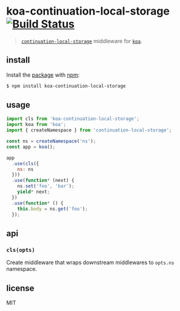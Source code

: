 # koa-continuation-local-storage [![Build Status](https://travis-ci.org/madbence/koa-continuation-local-strage.svg)](https://travis-ci.org/madbence/koa-continuation-local-strage)

> [`continuation-local-storage`](https://npmjs.com/continuation-local-storage) middleware for [`koa`](https://npmjs.org/koa).

## install

Install the [package](https://npmjs.com/koa-continuation-local-storage) with [npm](https://npmjs.com):

```sh
$ npm install koa-continuation-local-storage
```

## usage

```js
import cls from 'koa-continuation-local-storage';
import koa from 'koa';
import { createNamespace } from 'continuation-local-storage';

const ns = createNamespace('ns');
const app = koa();

app
  .use(cls({
    ns: ns
  }))
  .use(function* (next) {
    ns.set('foo', 'bar');
    yield* next;
  })
  .use(function* () {
    this.body = ns.get('foo');
  });
```

## api

### `cls(opts)`

Create middleware that wraps downstream middlewares to `opts.ns` namespace.

## license

MIT

